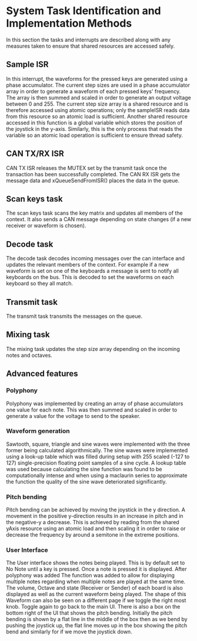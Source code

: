 # System Task Identification and Implementation Methods
In this section the tasks and interrupts are described along with any measures taken to ensure that shared resources are accessed safely.

## Sample ISR
In this interrupt, the waveforms for the pressed keys are generated using a phase accumulator. The current step sizes are used in a phase accumulator array in order to generate a waveform of each pressed keys' frequency. The array is then summed and scaled in order to generate an output voltage between 0 and 255.  The current step size array is a shared resource and is therefore accessed using atomic operations; only the sampleISR reads data from this resource so an atomic load is sufficient. Another shared resource accessed in this function is a global variable which stores the position of the joystick in the y-axis. Similarly, this is the only process that reads the variable so an atomic load operation is sufficient to ensure thread safety.

## CAN TX/RX ISR
CAN TX ISR releases the MUTEX set by the transmit task once the transaction has been successfully completed. The CAN RX ISR gets the message data and xQueueSendFromISR() places the data in the queue. 

## Scan keys task
The scan keys task scans the key matrix and updates all members of the context. It also sends a CAN message depending on state changes (if a new receiver or waveform is chosen).

## Decode task
The decode task decodes incoming messages over the can interface and updates the relevant members of the context. For example if a new waveform is set on one of the keyboards a message is sent to notify all keyboards on the bus. This is decoded to set the waveforms on each keyboard so they all match.

## Transmit task
The transmit task transmits the messages on the queue.

## Mixing task
The mixing task updates the step size array depending on the incoming notes and octaves.


## Advanced features
### Polyphony
Polyphony was implemented by creating an array of phase accumulators one value for each note. This was then summed and scaled in order to generate a value for the voltage to send to the speaker.
### Waveform generation
Sawtooth, square, triangle and sine waves were implemented with the three former being calculated algorithmically. The sine waves were implemented using a look-up table which was filled during setup with 255 scaled (-127 to 127) single-precision floating point samples of a sine cycle. A lookup table was used because calculating the sine function was found to be computationally intense and when using a maclaurin series to approximate the function the quality of the sine wave deteriorated significantly. 
### Pitch bending
Pitch bending can be achieved by moving the joystick in the y direction. A movement in the positive y-direction results in an increase in pitch and in the negative-y a decrease. This is achieved by reading from the shared yAxis resource using an atomic load and then scaling it in order to raise or decrease the frequency by around a semitone in the extreme positions.
### User Interface
The User interface shows the notes being played. This is by default set to No Note until a key is pressed. Once a note is pressed it is displayed. After polyphony was added The function was added to allow for displaying multiple notes regarding when multiple notes are played at the same time. The volume, Octave and state (Receiver or Sender) of each board is also displayed as well as the current waveform being played. The shape of this Waveform can also be seen on a different page if we toggle the right most knob. Toggle again to go back to the main UI. There is also a box on the bottom right of the UI that shows the pitch bending. Initially the pitch bending is shown by a flat line in the middle of the box then as we bend by pushing the joystick up, the flat line moves up in the box showing the pitch bend and similarly for if we move the joystick down. 